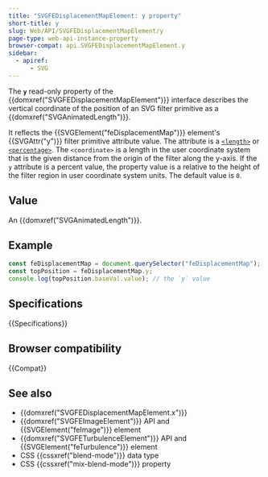 ```yaml
---
title: "SVGFEDisplacementMapElement: y property"
short-title: y
slug: Web/API/SVGFEDisplacementMapElement/y
page-type: web-api-instance-property
browser-compat: api.SVGFEDisplacementMapElement.y
sidebar:
  - apiref:
      - SVG
---
```


The **`y`** read-only property of the {{domxref("SVGFEDisplacementMapElement")}} interface describes the vertical coordinate of the position of an SVG filter primitive as a {{domxref("SVGAnimatedLength")}}.

It reflects the {{SVGElement("feDisplacementMap")}} element's {{SVGAttr("y")}} filter primitive attribute value. The attribute is a [`<length>`](/en-US/docs/Web/SVG/Guides/Content_type#length) or [`<percentage>`](/en-US/docs/Web/SVG/Guides/Content_type#percentage). The `<coordinate>` is a length in the user coordinate system that is the given distance from the origin of the filter along the y-axis. If the `y` attribute is a percent value, the property value is a relative to the height of the filter region in user coordinate system units. The default value is `0`.

## Value

An {{domxref("SVGAnimatedLength")}}.

## Example

```js
const feDisplacementMap = document.querySelector("feDisplacementMap");
const topPosition = feDisplacementMap.y;
console.log(topPosition.baseVal.value); // the `y` value
```

## Specifications

{{Specifications}}

## Browser compatibility

{{Compat}}

## See also

- {{domxref("SVGFEDisplacementMapElement.x")}}
- {{domxref("SVGFEImageElement")}} API and {{SVGElement("feImage")}} element
- {{domxref("SVGFETurbulenceElement")}} API and {{SVGElement("feTurbulence")}} element
- CSS {{cssxref("blend-mode")}} data type
- CSS {{cssxref("mix-blend-mode")}} property
